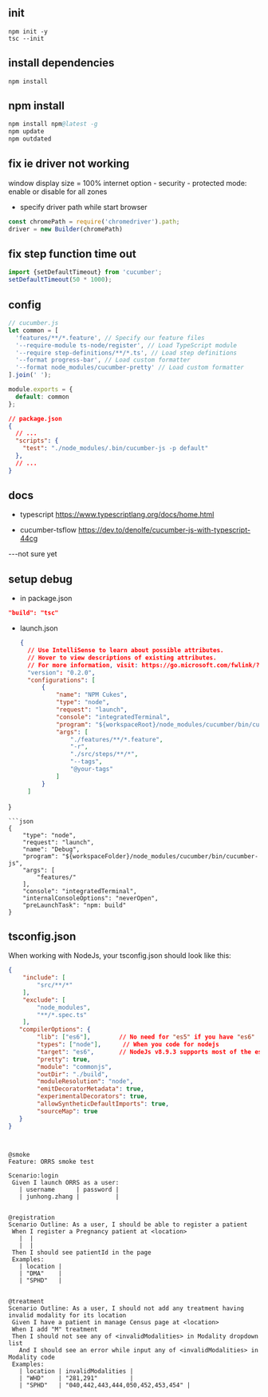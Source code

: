 ## init
```shell script
npm init -y
tsc --init
```

## install dependencies
```shell script
npm install
```

## npm install
```s
npm install npm@latest -g
npm update
npm outdated
```

## fix ie driver not working
window display size = 100%
internet option - security - protected mode: enable or disable for all zones


* specify driver path while start browser
```typescript
const chromePath = require('chromedriver').path;
driver = new Builder(chromePath)
```
## fix step function time out
```typescript
import {setDefaultTimeout} from 'cucumber';
setDefaultTimeout(50 * 1000);
```

## config
```js
// cucumber.js
let common = [
  'features/**/*.feature', // Specify our feature files
  '--require-module ts-node/register', // Load TypeScript module
  '--require step-definitions/**/*.ts', // Load step definitions
  '--format progress-bar', // Load custom formatter
  '--format node_modules/cucumber-pretty' // Load custom formatter
].join(' ');

module.exports = {
  default: common
};
```

```json
// package.json
{
  // ...
  "scripts": {
    "test": "./node_modules/.bin/cucumber-js -p default"
  },
  // ...
}
```

## docs
* typescript
https://www.typescriptlang.org/docs/home.html

* cucumber-tsflow
  https://dev.to/denolfe/cucumber-js-with-typescript-44cg


---not sure yet
## setup debug
* in package.json
```json
"build": "tsc"
```

* launch.json
  ```json
  {
    // Use IntelliSense to learn about possible attributes.
    // Hover to view descriptions of existing attributes.
    // For more information, visit: https://go.microsoft.com/fwlink/?linkid=830387
    "version": "0.2.0",
    "configurations": [
        {
            "name": "NPM Cukes",
            "type": "node",
            "request": "launch",
            "console": "integratedTerminal",
            "program": "${workspaceRoot}/node_modules/cucumber/bin/cucumber-js",
            "args": [
                "./features/**/*.feature",
                "-r",
                "./src/steps/**/*",
                "--tags",
                "@your-tags"
            ]
        }
    ]
}
```
```json
{
    "type": "node",
    "request": "launch",
    "name": "Debug",
    "program": "${workspaceFolder}/node_modules/cucumber/bin/cucumber-js",
    "args": [
        "features/"
    ],
    "console": "integratedTerminal",
    "internalConsoleOptions": "neverOpen",
    "preLaunchTask": "npm: build"
}
```
## tsconfig.json
When working with NodeJs, your tsconfig.json should look like this:
```json
{
    "include": [
        "src/**/*"
    ],
    "exclude": [
        "node_modules",
        "**/*.spec.ts"
    ],
   "compilerOptions": {
        "lib": ["es6"],        // No need for "es5" if you have "es6"
        "types": ["node"],      // When you code for nodejs
        "target": "es6",       // NodeJs v8.9.3 supports most of the es6 features
        "pretty": true,
        "module": "commonjs",
        "outDir": "./build",
        "moduleResolution": "node",
        "emitDecoratorMetadata": true,
        "experimentalDecorators": true,
        "allowSyntheticDefaultImports": true,
        "sourceMap": true
   }
}
```


   ```cucumber
 

@smoke
Feature: ORRS smoke test

  Scenario:login
    Given I launch ORRS as a user:
      | username      | password |
      | junhong.zhang |          |

 
   @registration
  Scenario Outline: As a user, I should be able to register a patient
    When I register a Pregnancy patient at <location>
      |  |
      |  |
    Then I should see patientId in the page
    Examples:
      | location |
      | "DMA"    |
      | "SPHD"   |


  @treatment
  Scenario Outline: As a user, I should not add any treatment having invalid modality for its location
    Given I have a patient in manage Census page at <location>
    When I add "M" treatment
    Then I should not see any of <invalidModalities> in Modality dropdown list
      And I should see an error while input any of <invalidModalities> in Modality code
    Examples:
      | location | invalidModalities |
      | "WHD"    | "281,291"         |
      | "SPHD"   | "040,442,443,444,050,452,453,454" |
   